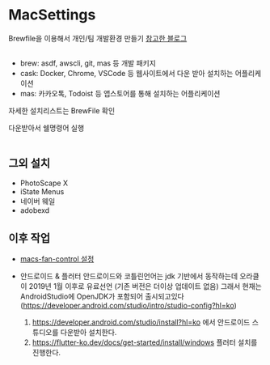 # MacSettings
Brewfile을 이용해서 개인/팀 개발환경 만들기
[참고한 블로그](https://medium.com/plustv/brewfile%EC%9D%84-%EC%9D%B4%EC%9A%A9%ED%95%B4%EC%84%9C-%ED%8C%80-%EA%B0%9C%EB%B0%9C-%ED%99%98%EA%B2%BD-%EB%A7%8C%EB%93%A4%EA%B8%B0-1516cb21f669)

##  
- brew: asdf, awscli, git, mas 등 개발 패키지
- cask: Docker, Chrome, VSCode 등 웹사이트에서 다운 받아 설치하는 어플리케이션
- mas: 카카오톡, Todoist 등 앱스토어를 통해 설치하는 어플리케이션 

자세한 설치리스트는 BrewFile 확인

다운받아서 쉘명령어 실행
```shell

```

## 그외 설치
- PhotoScape X
- iState Menus
- 네이버 웨일
- adobexd

## 이후 작업
- [macs-fan-control 설정](https://github.com/AndrewLee1228/MacSettings/issues/1)

- 안드로이드 & 플러터
  안드로이드와 코틀린언어는 jdk 기반에서 동작하는데 오라클이 2019년 1월 이후로 유료선언 (기존 버전은 더이상 업데이트 없음) 그래서 현재는 AndroidStudio에
  OpenJDK가 포함되어 출시되고있다 (https://developer.android.com/studio/intro/studio-config?hl=ko)
  1. https://developer.android.com/studio/install?hl=ko 에서 안드로이드 스튜디오를 다운받아 설치한다.
  2. https://flutter-ko.dev/docs/get-started/install/windows 플러터 설치를 진행한다.
  
